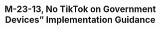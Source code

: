 ---
highlight: "false" 
title: "M-23-13, No TikTok on Government Devices” Implementation Guidance"
description: "Applies to “the social networking service TikTok or any successor application or service of TikTok developed or provided by ByteDance Limited or an entity owned by ByteDance Limited” (“covered application”) and applies to all “executive agencies”. Applies to not only information technology (IT) owned or operated by agencies, but also IT “used by a contractor under a contract with the executive agency that requires the use” of that IT, whether expressly or “to a significant extent in the performance of a service or the furnishing of a product.”
"
url-link: "https://www.whitehouse.gov/wp-content/uploads/2023/02/M-23-13-No-TikTok-on-Government-Devices-Implementation-Guidance_final.pdf"
type: "PDF"
gov-only: "false"
is-external: "true"
publication-date: "February 27, 2023"
reading-time: "5"
resource-type: "Guidance"
filter: "p-filter"
audience: "security-compliance"
branded-offerings: "acquisition-policy-it-category"
---